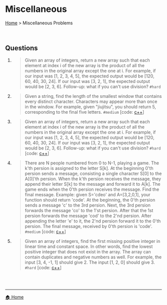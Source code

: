 # Miscellaneous

[Home](./index.md) > Miscellaneous Problems

<br>

## Questions

1. > Given an array of integers, return a new array such that each element at index i of the new array is the product of all the numbers in the original array except the one at i. For example, if our input was [1, 2, 3, 4, 5], the expected output would be [120, 60, 40, 30, 24]. If our input was [3, 2, 1], the expected output would be [2, 3, 6]. Follow-up: what if you can't use division? `#hard`

2. > Given a string, find the length of the smallest window that contains every distinct character. Characters may appear more than once in the window. For example, given "jiujitsu", you should return 5, corresponding to the final five letters. `#medium` [code: [c++](https://github.com/The-IT-Crew/Interview-Maze/blob/main/Problem%20Solving/miscellaneous/smallest_window.cpp)]

3. > Given an array of integers, return a new array such that each element at index i of the new array is the product of all the numbers in the original array except the one at i. For example, if our input was [1, 2, 3, 4, 5], the expected output would be [120, 60, 40, 30, 24]. If our input was [3, 2, 1], the expected output would be [2, 3, 6]. Follow-up: what if you can't use division? `#hard` [code: [c++](https://github.com/The-IT-Crew/Interview-Maze/blob/main/Problem%20Solving/miscellaneous/product_array_index.cpp)]

4. > There are N people numbered from 0 to N-1, playing a game. The k'th persion is assigned to the letter S[k]. At the beginning 0'th persion sends a message, consisting a single character S[0] to the A[0]'th persion. When the k'th persion receives the message, they append their letter S[k] to the message and forward it to A[k]. The game ends when the 0'th persion receives the message. Find the final message. Example: given S='cdeo' and A=[3,2,0,1], your function should return 'code'. At the beginning, the 0'th persion sends a message 'c' to the 3rd persion. Next, the 3rd persion forwards the message 'co' to the 1'st persion. After that the 1st persion forwards the message 'cod' to the 2'nd persion. After appending the letter 'e' to it, the 2'nd persion forward it to the 0'th persion. The final message, received by 0'th persion is 'code'. `#medium` [code: [c++]()]

5. > Given an array of integers, find the first missing positive integer in linear time and constant space. In other words, find the lowest positive integer that does not exist in the array. The array can contain duplicates and negative numbers as well. For example, the input [3, 4, -1, 1] should give 2. The input [1, 2, 0] should give 3. `#hard` [code: [c++]()]


<br>
<br>

----
[🏠 Home](./index.md)
